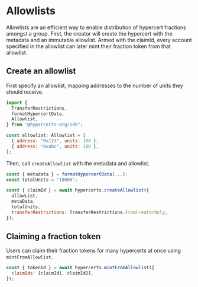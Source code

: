 # Allowlists

Allowlists are an efficient way to enable distribution of hypercert fractions amongst a group.
First, the creator will create the hypercert with the metadata and an immutable allowlist.
Armed with the claimId, every account specified in the allowlist can later mint their fraction token from that allowlist.

## Create an allowlist

First specify an allowlist, mapping addresses to the number of units they should receive.

```js
import {
  TransferRestrictions,
  formatHypercertData,
  Allowlist,
} from "@hypercerts-org/sdk";

const allowlist: Allowlist = [
  { address: "0x123", units: 100 },
  { address: "0xabc", units: 100 },
];
```

Then, call `createAllowlist` with the metadata and allowlist.

```js
const { metadata } = formatHypercertData(...);
const totalUnits = "10000";

const { claimId } = await hypercerts.createAllowlist({
  allowList,
  metaData,
  totalUnits,
  transferRestrictions: TransferRestrictions.FromCreatorOnly,
});
```

## Claiming a fraction token

Users can claim their fraction tokens for many hypercerts at once using `mintFromAllowlist`.

```js
const { tokenId } = await hypercerts.mintFromAllowlist({
  claimIds: [claimId1, claimId2],
});
```
